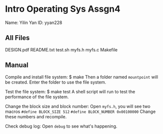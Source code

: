 # Intro Operating Sys Assgn4
Name: Yilin Yan
ID: yyan228

## All Files
DESIGN.pdf
README.txt
test.sh
myfs.h
myfs.c
Makefile

## Manual
Compile and install file system:
$ make
Then a folder named ```mountpoint``` will be created.
Enter the folder to use the file system.

Test the file system:
$ make test
A shell script will run to test the performance of
the file system.

Change the block size and block number:
Open ```myfs.h```, you will see two macros
```#define BLOCK_SIZE 512```
```#define BLOCK_NUMBER 0x00100000```
Change these numbers and recompile.

Check debug log:
Open ```debug``` to see what's happening.
